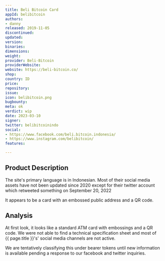 ```yaml
---
title: Beli Bitcoin Card
appId: belibitcoin
authors:
- danny
released: 2019-11-05
discontinued: 
updated: 
version: 
binaries: 
dimensions: 
weight: 
provider: Beli-Bitcoin
providerWebsite: 
website: https://beli-bitcoin.co/
shop: 
country: ID
price: 
repository: 
issue: 
icon: belibitcoin.png
bugbounty: 
meta: ok
verdict: wip
date: 2023-03-10
signer: 
twitter: belibitcoinindo
social:
- https://www.facebook.com/beli.bitcoin.indonesia/
- https://www.instagram.com/belibitcoin/
features: 

---
```


## Product Description 

The site's primary language is in Indonesian. Most of their social media assets have not been updated since 2020 except for their twitter account which retweeted something on September 20, 2022

It appears to be a card with an embossed public address and a QR code. 

## Analysis 

At first look, it looks like a standard ATM card with embossings and a QR code. We were not able to find a technical specification sheet and most of {{ page.title }}'s' social media channels are not active. 

We are tentatively classifying this under bearer tokens until new information is available pending a response to our facebook and twitter inquiries.
